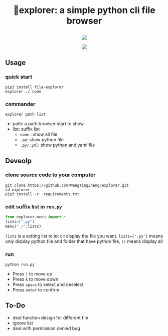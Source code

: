 # <p align="center">💼explorer:  a simple python cli file browser</p>


<p align="center">
     <a href="">
        <img src="https://img.shields.io/pypi/v/file-explorer?style=flat-square">
    </a>
</p>
<p align="center">
    <a href="">
        <img src="https://i.loli.net/2019/10/31/y8ZrdnUbVSkAz2G.gif">
    </a>
</p>

## Usage

### quick start
```
pip3 install file-explorer
explorer ./ none
```
### commander
`explorer path list`
- path: a path browser start to show
- list: suffix list
  - `none` : show all file
  - `.py`: show python file
  - `.py/.yml`: show python and yaml file
## Deveolp

### clone source code to your computer
```
git clone https://github.com/WangTingZheng/explorer.git
cd explorer
pip3 install -r  requirements.txt
```
### edit suffix list in `run.py`
```python
from explorer.menu import *
lists=[".py"]
menu("./",lists)
```
`lists` is a setting list to let cli display the file you want. `lists=['.py']` means only display python file and folder that have python file, `[]` means display all

### run

``
python run.py
``
- Press `j` to move up
- Press `k` to move down
- Press `space` to select and deselect
- Press `enter` to confirm
## To-Do
- deal function design for different file
- ignore list
- deal with permission denied bug